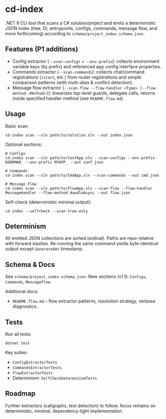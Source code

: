 # cd-index

.NET 9 CLI tool that scans a C# solution/project and emits a deterministic JSON index (tree, DI, entrypoints, configs, commands, message flow, and more forthcoming) according to `schema/project_index.schema.json`.

## Features (P1 additions)
- Config extractor (`--scan-configs` + `--env-prefix`): collects environment variable keys (by prefix) and referenced app config interface properties.
- Commands extractor (`--scan-commands`): collects chat/command registrations (`/start`, etc.) from router registrations and simple comparison patterns (with multi-alias & conflict detection).
- Message flow extractor (`--scan-flow --flow-handler <Type> [--flow-method <Method>]`): linearizes top-level guards, delegate calls, returns inside specified handler method (see `README.flow.md`).

## Usage

Basic scan:
```
cd-index scan --sln path/to/solution.sln --out index.json
```

Optional sections:
```
# Configs
cd-index scan --sln path/to/ConfApp.sln --scan-configs --env-prefix DOORMAN_ --env-prefix MYAPP_ --out conf.json

# Commands
cd-index scan --sln path/to/CmdApp.sln --scan-commands --out cmd.json

# Message Flow
cd-index scan --sln path/to/FlowApp.sln --scan-flow --flow-handler MessageHandler --flow-method HandleAsync --out flow.json
```

Self-check (deterministic minimal output):
```
cd-index --selfcheck --scan-tree-only
```

## Determinism
All emitted JSON collections are sorted (ordinal). Paths are repo-relative with forward slashes. Re-running the same command yields byte-identical output except `GeneratedAt` timestamp.

## Schema & Docs
See `schema/project_index.schema.json`. New sections (v1.1): `Configs`, `Commands`, `MessageFlow`.

Additional docs:
- `README.flow.md` – flow extractor patterns, resolution strategy, verbose diagnostics.

## Tests
Run all tests:
```
dotnet test
```
Key suites:
- `ConfigExtractorTests`
- `CommandsExtractorTests`
- `FlowExtractorTests`
- Determinism: `SelfCheckDeterminismTests`

## Roadmap
Further extractors (callgraphs, test detection) to follow; focus remains on deterministic, minimal, dependency-light implementation.
